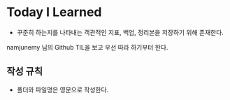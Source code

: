 # Today I Learned

- 꾸준히 하는지를 나타내는 객관적인 지표, 백업, 정리본을 저장하기 위해 존재한다.

namjunemy 님의 Github TIL을 보고 우선 따라 하기부터 한다.

## 작성 규칙

- 폴더와 파일명은 영문으로 작성한다.
